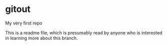 # gitout
My very first repo

This is a readme file, which is presumably read by anyone who is interested in learning more about this branch.
